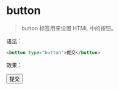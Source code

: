 # button

> button 标签用来设置 HTML 中的按钮。

语法：

```html
<button type="button">提交</button>
```

效果：

<button type="button">提交</button>